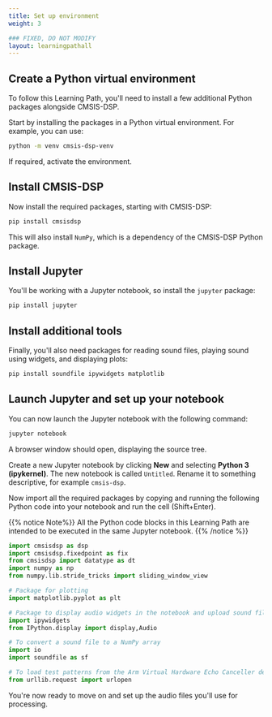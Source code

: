 ```yaml
---
title: Set up environment 
weight: 3

### FIXED, DO NOT MODIFY
layout: learningpathall
---
```


## Create a Python virtual environment 

To follow this Learning Path, you'll need to install a few additional Python packages alongside CMSIS-DSP.

Start by installing the packages in a Python virtual environment. For example, you can use:

```bash 
python -m venv cmsis-dsp-venv
```
If required, activate the environment. 

## Install CMSIS-DSP

Now install the required packages, starting with CMSIS-DSP:

```bash
pip install cmsisdsp
```
This will also install `NumPy`, which is a dependency of the CMSIS-DSP Python package.

## Install Jupyter

You'll be working with a Jupyter notebook, so install the `jupyter` package:

```bash
pip install jupyter
```
## Install additional tools 

Finally, you'll also need packages for reading sound files, playing sound using widgets, and displaying plots:

```bash
pip install soundfile ipywidgets matplotlib
```

## Launch Jupyter and set up your notebook

You can now launch the Jupyter notebook with the following command:

```bash
jupyter notebook
```
A browser window should open, displaying the source tree. 

Create a new Jupyter notebook by clicking **New** and selecting **Python 3 (ipykernel)**. The new notebook is called `Untitled`. Rename it to something descriptive, for example `cmsis-dsp`.

Now import all the required packages by copying and running the following Python code into your notebook and run the cell (Shift+Enter).

{{% notice Note%}}
All the Python code blocks in this Learning Path are intended to be executed in the same Jupyter notebook.
{{% /notice %}}



```python
import cmsisdsp as dsp
import cmsisdsp.fixedpoint as fix
from cmsisdsp import datatype as dt
import numpy as np
from numpy.lib.stride_tricks import sliding_window_view

# Package for plotting
import matplotlib.pyplot as plt

# Package to display audio widgets in the notebook and upload sound files
import ipywidgets
from IPython.display import display,Audio

# To convert a sound file to a NumPy array
import io
import soundfile as sf

# To load test patterns from the Arm Virtual Hardware Echo Canceller demo
from urllib.request import urlopen
```

You're now ready to move on and set up the audio files you'll use for processing.